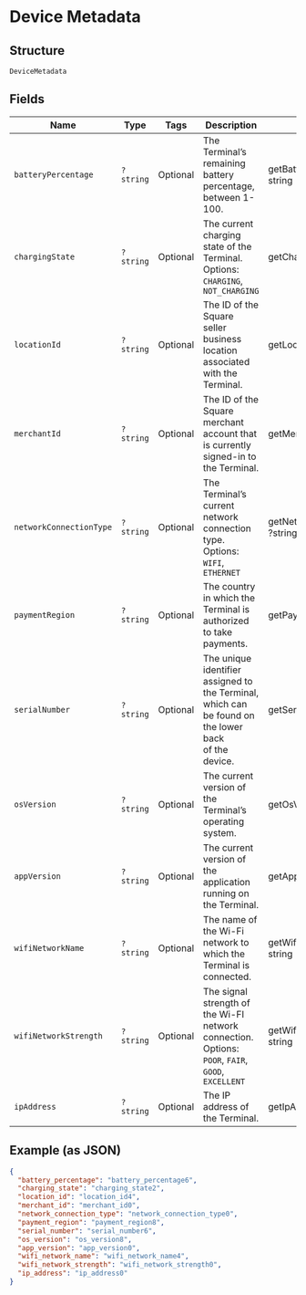 
# Device Metadata

## Structure

`DeviceMetadata`

## Fields

| Name | Type | Tags | Description | Getter | Setter |
|  --- | --- | --- | --- | --- | --- |
| `batteryPercentage` | `?string` | Optional | The Terminal’s remaining battery percentage, between 1-100. | getBatteryPercentage(): ?string | setBatteryPercentage(?string batteryPercentage): void |
| `chargingState` | `?string` | Optional | The current charging state of the Terminal.<br>Options: `CHARGING`, `NOT_CHARGING` | getChargingState(): ?string | setChargingState(?string chargingState): void |
| `locationId` | `?string` | Optional | The ID of the Square seller business location associated with the Terminal. | getLocationId(): ?string | setLocationId(?string locationId): void |
| `merchantId` | `?string` | Optional | The ID of the Square merchant account that is currently signed-in to the Terminal. | getMerchantId(): ?string | setMerchantId(?string merchantId): void |
| `networkConnectionType` | `?string` | Optional | The Terminal’s current network connection type.<br>Options: `WIFI`, `ETHERNET` | getNetworkConnectionType(): ?string | setNetworkConnectionType(?string networkConnectionType): void |
| `paymentRegion` | `?string` | Optional | The country in which the Terminal is authorized to take payments. | getPaymentRegion(): ?string | setPaymentRegion(?string paymentRegion): void |
| `serialNumber` | `?string` | Optional | The unique identifier assigned to the Terminal, which can be found on the lower back<br>of the device. | getSerialNumber(): ?string | setSerialNumber(?string serialNumber): void |
| `osVersion` | `?string` | Optional | The current version of the Terminal’s operating system. | getOsVersion(): ?string | setOsVersion(?string osVersion): void |
| `appVersion` | `?string` | Optional | The current version of the application running on the Terminal. | getAppVersion(): ?string | setAppVersion(?string appVersion): void |
| `wifiNetworkName` | `?string` | Optional | The name of the Wi-Fi network to which the Terminal is connected. | getWifiNetworkName(): ?string | setWifiNetworkName(?string wifiNetworkName): void |
| `wifiNetworkStrength` | `?string` | Optional | The signal strength of the Wi-FI network connection.<br>Options: `POOR`, `FAIR`, `GOOD`, `EXCELLENT` | getWifiNetworkStrength(): ?string | setWifiNetworkStrength(?string wifiNetworkStrength): void |
| `ipAddress` | `?string` | Optional | The IP address of the Terminal. | getIpAddress(): ?string | setIpAddress(?string ipAddress): void |

## Example (as JSON)

```json
{
  "battery_percentage": "battery_percentage6",
  "charging_state": "charging_state2",
  "location_id": "location_id4",
  "merchant_id": "merchant_id0",
  "network_connection_type": "network_connection_type0",
  "payment_region": "payment_region8",
  "serial_number": "serial_number6",
  "os_version": "os_version8",
  "app_version": "app_version0",
  "wifi_network_name": "wifi_network_name4",
  "wifi_network_strength": "wifi_network_strength0",
  "ip_address": "ip_address0"
}
```

